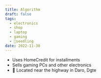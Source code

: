 ```yaml
---
title: Algorithm
draft: false
tags:
  - electronics
  - shop
  - laptop
  - gaming
  - 🌱seedling
date: 2022-11-30
---
```

- Uses HomeCredit for installments
- Sells gaming PCs and other electronics
- 📍 Located near the highway in Daro, Dgte